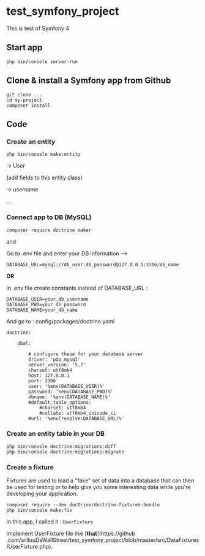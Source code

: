 # test_symfony_project
This is test of Symfony 4

## Start app
```
php bin/console server:run
```

## Clone & install a Symfony app from Github
```
git clone ...
cd my-project
composer install
```

## Code
### Create an entity
```
php bin/console make:entity
```

-> User

(add fields to this entity class)

-> username 

...

### Connect app to DB (MySQL) 
```
composer require doctrine maker
```

and 

Go to .env file and enter your DB information --> 

    DATABASE_URL=mysql://db_user:db_password@127.0.0.1:3306/db_name

**OR**

In .env file create constants instead of DATABASE_URL :

    DATABASE_USER=your_db_username
    DATABASE_PWD=your_db_password
    DATABASE_NAME=your_db_name

And go to : config/packages/doctrine.yaml

    doctrine:

        dbal:

            # configure these for your database server
            driver: 'pdo_mysql'
            server_version: '5.7'
            charset: utf8mb4
            host: 127.0.0.1
            port: 3306
            user: '%env(DATABASE_USER)%'
            password: '%env(DATABASE_PWD)%'
            dbname: '%env(DATABASE_NAME)%'
            #default_table_options:
                #charset: utf8mb4
                #collate: utf8mb4_unicode_ci           
            #url: '%env(resolve:DATABASE_URL)%'

### Create an entity table in your DB

```
php bin/console doctrine:migrations:diff
php bin/console doctrine:migrations:migrate
```

### Create a fixture
Fixtures are used to load a "fake" set of data into a database that can then be used for testing or to help give you some interesting data while you're developing your application.
```
composer require --dev doctrine/doctrine-fixtures-bundle
php bin/console make:fix
```
In this app, I called it : `UserFixture`

Implement UserFixture file like [**that**](https://github
.com/willouDeWallStreet/test_symfony_project/blob/master/src/DataFixtures/UserFixture.php).